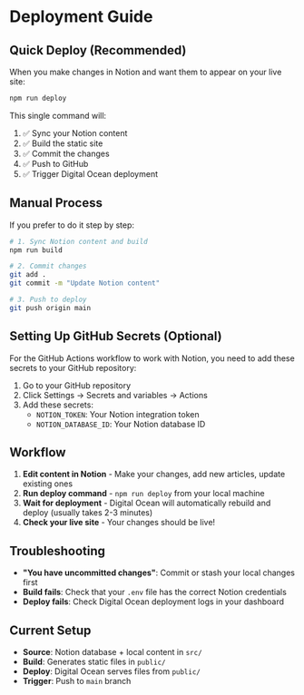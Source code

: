 # Deployment Guide

## Quick Deploy (Recommended)

When you make changes in Notion and want them to appear on your live site:

```bash
npm run deploy
```

This single command will:
1. ✅ Sync your Notion content
2. ✅ Build the static site
3. ✅ Commit the changes
4. ✅ Push to GitHub
5. ✅ Trigger Digital Ocean deployment

## Manual Process

If you prefer to do it step by step:

```bash
# 1. Sync Notion content and build
npm run build

# 2. Commit changes
git add .
git commit -m "Update Notion content"

# 3. Push to deploy
git push origin main
```

## Setting Up GitHub Secrets (Optional)

For the GitHub Actions workflow to work with Notion, you need to add these secrets to your GitHub repository:

1. Go to your GitHub repository
2. Click Settings → Secrets and variables → Actions
3. Add these secrets:
   - `NOTION_TOKEN`: Your Notion integration token
   - `NOTION_DATABASE_ID`: Your Notion database ID

## Workflow

1. **Edit content in Notion** - Make your changes, add new articles, update existing ones
2. **Run deploy command** - `npm run deploy` from your local machine
3. **Wait for deployment** - Digital Ocean will automatically rebuild and deploy (usually takes 2-3 minutes)
4. **Check your live site** - Your changes should be live!

## Troubleshooting

- **"You have uncommitted changes"**: Commit or stash your local changes first
- **Build fails**: Check that your `.env` file has the correct Notion credentials
- **Deploy fails**: Check Digital Ocean deployment logs in your dashboard

## Current Setup

- **Source**: Notion database + local content in `src/`
- **Build**: Generates static files in `public/`
- **Deploy**: Digital Ocean serves files from `public/`
- **Trigger**: Push to `main` branch 